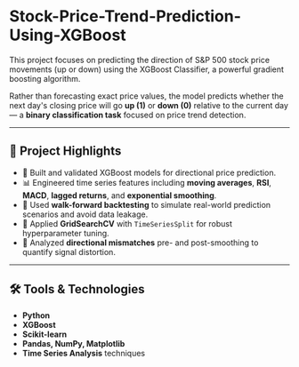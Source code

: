 # Stock-Price-Trend-Prediction-Using-XGBoost
This project focuses on predicting the direction of S&amp;P 500 stock price movements (up or down) using the XGBoost Classifier, a powerful gradient boosting algorithm.

Rather than forecasting exact price values, the model predicts whether the next day's closing price will go **up (1)** or **down (0)** relative to the current day — a **binary classification task** focused on price trend detection.

---

## 🚀 Project Highlights

- 🧠 Built and validated XGBoost models for directional price prediction.
- 📊 Engineered time series features including **moving averages**, **RSI**, **MACD**, **lagged returns**, and **exponential smoothing**.
- 🔁 Used **walk-forward backtesting** to simulate real-world prediction scenarios and avoid data leakage.
- 🧪 Applied **GridSearchCV** with `TimeSeriesSplit` for robust hyperparameter tuning.
- 🧮 Analyzed **directional mismatches** pre- and post-smoothing to quantify signal distortion.

---

## 🛠️ Tools & Technologies

- **Python**  
- **XGBoost**  
- **Scikit-learn**  
- **Pandas, NumPy, Matplotlib**  
- **Time Series Analysis** techniques 
